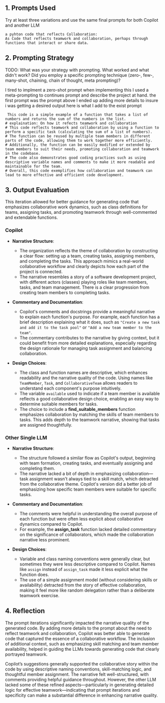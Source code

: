 ## 1. Prompts Used

Try at least three variations and use the same final prompts for both Copilot and another LLM

```
a pyhton code that reflects Collaboration: 
As Code that reflects teamwork and collaboration, perhaps through functions that interact or share data.
```

## 2. Prompting Strategy

TODO: What was your strategy with prompting. What worked and what didn't work? Did you employ a specific prompting technique (zero-, few-, many-shot, chaining, chain of thought, meta prompting)?

I tired to implment a zero-shot prompt when implementing this I used a meta-prompting to continues prompt and describe the project at hand. the first prompt was the prompt above I ended up adding more details to insure i was getting a desired output 
here is what I add to the exist prompt 

```
 This code is a simple example of a function that takes a list of numbers and returns the sum of the numbers in the list.
# explaination: On how it refects teamwork and collaboration
# This code reflects teamwork and collaboration by using a function to perform a specific task (calculating the sum of a list of numbers).
# The function can be reused by multiple team members in different parts of the code, allowing them to work together more efficiently.
# Additionally, the function can be easily modified or extended by team members to suit their needs, promoting collaboration and teamwork in the codebase.
# The code also demonstrates good coding practices such as using descriptive variable names and comments to make it more readable and maintainable for the team.
# Overall, this code exemplifies how collaboration and teamwork can lead to more effective and efficient code development.
```

## 3. Output Evaluation

This iteration allowed for better guidance for generating code that emphasizes collaborative work dynamics, such as class definitions for teams, assigning tasks, and promoting teamwork through well-commented and extendable functions.

### Copilot

- **Narrative Structure**:
  - The organization reflects the theme of collaboration by constructing a clear flow: setting up a team, creating tasks, assigning members, and completing the tasks. This approach mimics a real-world collaborative workflow and clearly depicts how each part of the project is connected.
  - The narrative resembles a story of a software development project, with different actors (classes) playing roles like team members, tasks, and team management. There is a clear progression from creating team members to completing tasks.

- **Commentary and Documentation**:
  - Copilot's comments and docstrings provide a meaningful narrative to explain each function's purpose. For example, each function has a brief description explaining what it does, such as `"Create a new task and add it to the task pool"` or `"Add a new team member to the team"`.
  - The commentary contributes to the narrative by giving context, but it could benefit from more detailed explanations, especially regarding the design rationale for managing task assignment and balancing collaboration.

- **Design Choices**:
  - The class and function names are descriptive, which enhances readability and the narrative quality of the code. Using names like `TeamMember`, `Task`, and `CollaborativeTeam` allows readers to understand each component's purpose intuitively.
  - The variable `available` used to indicate if a team member is available reflects a good collaborative design choice, enabling an easy way to determine suitable members for tasks.
  - The choice to include a **find_suitable_members** function emphasizes collaboration by matching the skills of team members to tasks. This adds depth to the teamwork narrative, showing that tasks are assigned thoughtfully.

### Other Single LLM

- **Narrative Structure**:
  - The structure followed a similar flow as Copilot's output, beginning with team formation, creating tasks, and eventually assigning and completing them.
  - The narrative lacked a bit of depth in emphasizing collaboration—task assignment wasn't always tied to a skill match, which detracted from the collaborative theme. Copilot's version did a better job of emphasizing how specific team members were suitable for specific tasks.

- **Commentary and Documentation**:
  - The comments were helpful in understanding the overall purpose of each function but were often less explicit about collaborative dynamics compared to Copilot.
  - For example, the **assign_task** function lacked detailed commentary on the significance of collaborators, which made the collaboration narrative less prominent.

- **Design Choices**:
  - Variable and class naming conventions were generally clear, but sometimes they were less descriptive compared to Copilot. Names like `assign` instead of `assign_task` made it less explicit what the function does.
  - The use of a simple assignment model (without considering skills or availability) detracted from the story of effective collaboration, making it feel more like random delegation rather than a deliberate teamwork exercise.

## 4. Reflection

The prompt iterations significantly impacted the narrative quality of the generated code. By adding more details to the prompt about the need to reflect teamwork and collaboration, Copilot was better able to generate code that captured the essence of a collaborative workflow. The inclusion of additional context, such as emphasizing skill matching and team member availability, helped in guiding the LLMs towards generating code that clearly portrayed teamwork.

Copilot’s suggestions generally supported the collaborative story within the code by using descriptive naming conventions, skill-matching logic, and thoughtful member assignment. The narrative felt well-structured, with comments providing helpful guidance throughout. However, the other LLM lacked some of these refined aspects—particularly in generating detailed logic for effective teamwork—indicating that prompt iterations and specificity can make a substantial difference in enhancing narrative quality.
